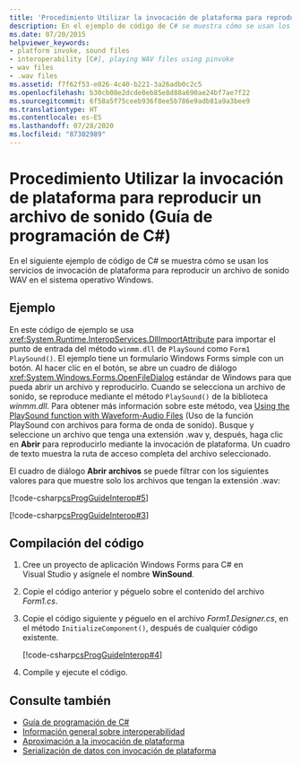 ```yaml
---
title: 'Procedimiento Utilizar la invocación de plataforma para reproducir un archivo de sonido: Guía de programación de C#'
description: En el ejemplo de código de C# se muestra cómo se usan los servicios de invocación de plataforma para reproducir un archivo de sonido WAV en el sistema operativo Windows.
ms.date: 07/20/2015
helpviewer_keywords:
- platform invoke, sound files
- interoperability [C#], playing WAV files using pinvoke
- wav files
- .wav files
ms.assetid: f7f62f53-e026-4c40-b221-3a26adb0c2c5
ms.openlocfilehash: b30cb08e2dcde0eb85e8d88a690ae24bf7ae7f22
ms.sourcegitcommit: 6f58a5f75ceeb936f8ee5b786e9adb81a9a3bee9
ms.translationtype: HT
ms.contentlocale: es-ES
ms.lasthandoff: 07/28/2020
ms.locfileid: "87302989"
---
```

# <a name="how-to-use-platform-invoke-to-play-a-wav-file-c-programming-guide"></a>Procedimiento Utilizar la invocación de plataforma para reproducir un archivo de sonido (Guía de programación de C#)

En el siguiente ejemplo de código de C# se muestra cómo se usan los servicios de invocación de plataforma para reproducir un archivo de sonido WAV en el sistema operativo Windows.

## <a name="example"></a>Ejemplo

En este código de ejemplo se usa <xref:System.Runtime.InteropServices.DllImportAttribute> para importar el punto de entrada del método `winmm.dll` de `PlaySound` como `Form1 PlaySound()`. El ejemplo tiene un formulario Windows Forms simple con un botón. Al hacer clic en el botón, se abre un cuadro de diálogo <xref:System.Windows.Forms.OpenFileDialog> estándar de Windows para que pueda abrir un archivo y reproducirlo. Cuando se selecciona un archivo de sonido, se reproduce mediante el método `PlaySound()` de la biblioteca *winmm.dll*. Para obtener más información sobre este método, vea [Using the PlaySound function with Waveform-Audio Files](https://docs.microsoft.com/windows/desktop/multimedia/using-playsound-to-play-waveform-audio-files) (Uso de la función PlaySound con archivos para forma de onda de sonido). Busque y seleccione un archivo que tenga una extensión .wav y, después, haga clic en **Abrir** para reproducirlo mediante la invocación de plataforma. Un cuadro de texto muestra la ruta de acceso completa del archivo seleccionado.

El cuadro de diálogo **Abrir archivos** se puede filtrar con los siguientes valores para que muestre solo los archivos que tengan la extensión .wav:

[!code-csharp[csProgGuideInterop#5](~/samples/snippets/csharp/VS_Snippets_VBCSharp/csProgGuideInterop/CS/WinSound.cs#5)]

[!code-csharp[csProgGuideInterop#3](~/samples/snippets/csharp/VS_Snippets_VBCSharp/csProgGuideInterop/CS/WinSound.cs#3)]

## <a name="compiling-the-code"></a>Compilación del código

1. Cree un proyecto de aplicación Windows Forms para C# en Visual Studio y asígnele el nombre **WinSound**.

2. Copie el código anterior y péguelo sobre el contenido del archivo *Form1.cs*.

3. Copie el código siguiente y péguelo en el archivo *Form1.Designer.cs*, en el método `InitializeComponent()`, después de cualquier código existente.

     [!code-csharp[csProgGuideInterop#4](~/samples/snippets/csharp/VS_Snippets_VBCSharp/csProgGuideInterop/CS/WinSound.cs#4)]

4. Compile y ejecute el código.

## <a name="see-also"></a>Consulte también

- [Guía de programación de C#](../index.md)
- [Información general sobre interoperabilidad](interoperability-overview.md)
- [Aproximación a la invocación de plataforma](../../../framework/interop/consuming-unmanaged-dll-functions.md#a-closer-look-at-platform-invoke)
- [Serialización de datos con invocación de plataforma](../../../framework/interop/marshaling-data-with-platform-invoke.md)
